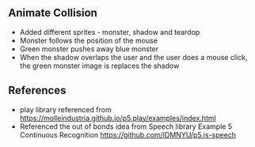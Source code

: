 ## Animate Collision
- Added different sprites - monster, shadow and teardop
- Monster follows the position of the mouse
- Green monster pushes away blue monster
- When the shadow overlaps the user and the user does a mouse click, the green monster image is replaces the shadow

## References
- play library referenced from https://molleindustria.github.io/p5.play/examples/index.html
- Referenced the out of bonds idea from Speech library Example 5 Continuous Recognition https://github.com/IDMNYU/p5.js-speech